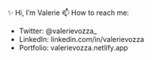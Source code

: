 ✨ Hi, I’m Valerie
📫 How to reach me:
  - Twitter: @valerievozza_
  - LinkedIn: linkedin.com/in/valerievozza
  - Portfolio: valerievozza.netlify.app
